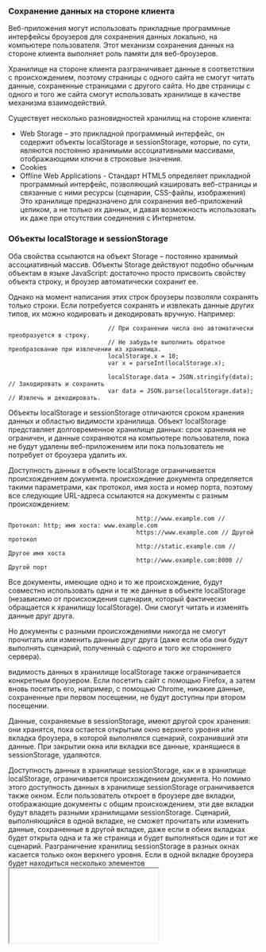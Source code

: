 ### Сохранение данных на стороне клиента

Веб-приложения могут использовать прикладные программные интерфейсы броузеров для сохранения данных локально,
на компьютере пользователя. Этот механизм сохранения данных на стороне клиента выполняет роль памяти для веб-броузеров.

Хранилище на стороне клиента разграничивает данные в соответствии с происхождением, поэтому страницы с одного
сайта не смогут читать данные, сохраненные страницами с другого сайта. Но две страницы с одного и того же сайта
смогут использовать хранилище в качестве механизма взаимодействий.

Существует несколько разновидностей хранилищ на стороне клиента:
 * Web Storage – это прикладной программный интерфейс, он содержит объекты localStorage и sessionStorage, которые,
   по сути, являются постоянно хранимыми ассоциативными массивами, отображающими ключи в строковые значения.
 * Cookies
 * Offline Web Applications - Стандарт HTML5 определяет прикладной программный интерфейс, позволяющий кэшировать
   веб-страницы и связанные с ними ресурсы (сценарии, CSS-файлы, изображения) Это хранилище предназначено для сохранения веб-приложений целиком, а не только их данных, и давая возможность использовать их даже при отсутствии соединения с Интернетом.

### Объекты localStorage и sessionStorage
Оба свойства ссылаются на объект Storage – постоянно хранимый ассоциативный массив. Объекты Storage действуют
подобно обычным объектам в языке JavaScript: достаточно просто присвоить свойству объекта строку, и броузер
автоматически сохранит ее.

Однако на момент написания этих строк броузеры позволяли сохранять только строки. Если потребуется сохранять и извлекать данные других типов, их можно кодировать и декодировать вручную. Например:

                                // При сохранении числа оно автоматически преобразуется в строку.
                                // Не забудьте выполнить обратное преобразование при извлечении из хранилища.
                                localStorage.x = 10;
                                var x = parseInt(localStorage.x);

                                localStorage.data = JSON.stringify(data); // Закодировать и сохранить
                                var data = JSON.parse(localStorage.data); // Извлечь и декодировать.

Объекты localStorage и sessionStorage отличаются сроком хранения данных и областью видимости хранилища. Объект
localStorage представляет долговременное хранилище данных: срок хранения не ограничен, и данные сохраняются
на компьютере пользователя, пока не будут удалены веб-приложением или пока пользователь не потребует от броузера удалить их.

Доступность данных в объекте localStorage ограничивается происхождением документа. происхождение документа определяется такими параметрами, как протокол, имя хоста и номер порта, поэтому все следующие URL-адреса ссылаются
на документы с разным происхождением:

                                        http://www.example.com // Протокол: http; имя хоста: www.example.com
                                        https://www.example.com // Другой протокол
                                        http://static.example.com // Другое имя хоста
                                        http://www.example.com:8000 // Другой порт

Все документы, имеющие одно и то же происхождение, будут совместно использовать одни и те же данные в объекте
localStorage (независимо от происхождения сценария, который фактически обращается к хранилищу localStorage). Они смогут читать и изменять данные друг друга.

Но документы с разными происхождениями никогда не смогут прочитать или изменить данные друг друга (даже если оба они будут выполнять сценарий, полученный с одного и того же стороннего сервера).

видимость данных в хранилище localStorage также ограничивается конкретным броузером. Если посетить сайт с помощью
Firefox, а затем вновь посетить его, например, с помощью Chrome, никакие данные, сохраненные при первом посещении,
не будут доступны при втором посещении.

Данные, сохраняемые в sessionStorage, имеют другой срок хранения: они хранятся, пока остается открытым окно
верхнего уровня или вкладка броузера, в которой выполнялся сценарий, сохранивший эти данные. При закрытии окна
или вкладки все данные, хранящиеся в sessionStorage, удаляются.

Доступность данных в хранилище sessionStorage, как и в хранилище localStorage, ограничивается происхождением
документа. Но помимо этого доступность данных в хранилище sessionStorage ограничивается также окном. Если пользователь
откроет в броузере две вкладки, отображающие документы с общим происхождением, эти две вкладки будут владеть разными
хранилищами sessionStorage. Сценарий, выполняющийся в одной вкладке, не сможет прочитать или изменить данные, сохраненные в другой вкладке, даже если в обеих вкладках будет открыта одна и та же страница и будет выполняться
один и тот же сценарий. Разграничение хранилищ sessionStorage в разных окнах касается только окон верхнего уровня. Если в одной вкладке броузера будет находиться несколько элементов <iframe> и в этих фреймах будут отображаться документы с общим происхождением, они будут совместно использовать одно и то же хранилище sessionStorage.

